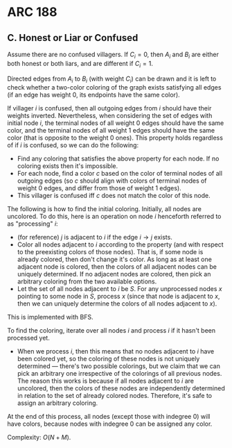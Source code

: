# ARC 188

## C. Honest or Liar or Confused
Assume there are no confused villagers. If $C_i=0$, then $A_i$ and $B_i$ are either both honest or both liars, and are different if $C_i=1$.

Directed edges from $A_i$ to $B_i$ (with weight $C_i$) can be drawn and it is left to check whether a two-color coloring of the graph exists satisfying all edges (if an edge has weight $0$, its endpoints have the same color).

If villager $i$ is confused, then all outgoing edges from $i$ should have their weights inverted. Nevertheless, when considering the set of edges with initial node $i$, the terminal nodes of all weight $0$ edges should have the same color, and the terminal nodes of all weight $1$ edges should have the same color (that is opposite to the weight $0$ ones). This property holds regardless of if $i$ is confused, so we can do the following:
 - Find any coloring that satisfies the above property for each node. If no coloring exists then it's impossible.
 - For each node, find a color $c$ based on the color of terminal nodes of all outgoing edges (so $c$ should align with colors of terminal nodes of weight $0$ edges, and differ from those of weight $1$ edges).
 - This villager is confused iff $c$ does not match the color of this node.

The following is how to find the initial coloring. Initially, all nodes are uncolored. To do this, here is an operation on node $i$ henceforth referred to as "processing" $i$:
 - (for reference) $j$ is adjacent to $i$ if the edge $i\rightarrow{j}$ exists.
 - Color all nodes adjacent to $i$ according to the property (and with respect to the preexisting colors of those nodes). That is, if some node is already colored, then don't change it's color. As long as at least one adjacent node is colored, then the colors of all adjacent nodes can be uniquely determined. If no adjacent nodes are colored, then pick an arbitrary coloring from the two available options.
 - Let the set of all nodes adjacent to $i$ be $S$. For any unprocessed nodes $x$ pointing to some node in $S$, process $x$ (since that node is adjacent to $x$, then we can uniquely determine the colors of all nodes adjacent to $x$).

This is implemented with BFS.

To find the coloring, iterate over all nodes $i$ and process $i$ if it hasn't been processed yet.
 - When we process $i$, then this means that no nodes adjacent to $i$ have been colored yet, so the coloring of these nodes is not uniquely determined — there's two possible colorings, but we claim that we can pick an arbitrary one irrespective of the colorings of all previous nodes. The reason this works is because if all nodes adjacent to $i$ are uncolored, then the colors of these nodes are independently determined in relation to the set of already colored nodes. Therefore, it's safe to assign an arbitrary coloring.

At the end of this process, all nodes (except those with indegree $0$) will have colors, because nodes with indegree $0$ can be assigned any color.

Complexity: $O(N+M)$.